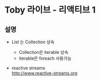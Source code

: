 # Toby 라이브 - 리액티브 1

## 설명
 
 * List 는 Collection 상속
   * Collection은 iterable 상속
   * iterable은 foreach 사용가능
    
 * reactive streams  
   http://www.reactive-streams.org
   
   
